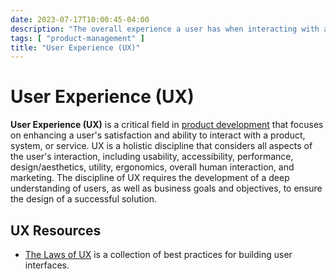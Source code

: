 ```yaml
---
date: 2023-07-17T10:00:45-04:00
description: "The overall experience a user has when interacting with a product, including usability, accessibility, and efficiency."
tags: [ "product-management" ]
title: "User Experience (UX)"
---
```


# User Experience (UX)

**User Experience (UX)** is a critical field in [product development](product-management.md) that focuses on enhancing a user's satisfaction and ability to interact with a product, system, or service. UX is a holistic discipline that considers all aspects of the user's interaction, including usability, accessibility, performance, design/aesthetics, utility, ergonomics, overall human interaction, and marketing. The discipline of UX requires the development of a deep understanding of users, as well as business goals and objectives, to ensure the design of a successful solution.

## UX Resources

* [The Laws of UX](https://lawsofux.com/) is a collection of best practices for building user interfaces.
